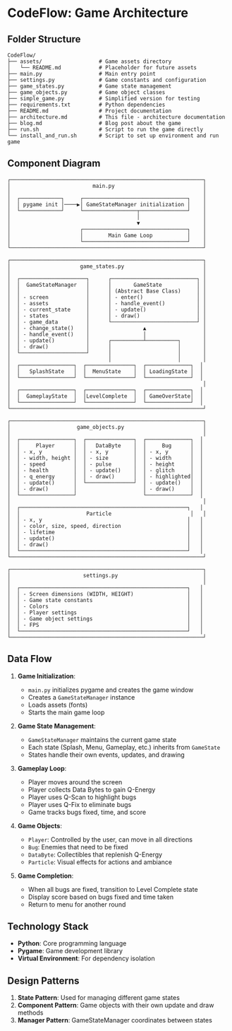 # CodeFlow: Game Architecture

## Folder Structure
```
CodeFlow/
├── assets/                  # Game assets directory
│   └── README.md            # Placeholder for future assets
├── main.py                  # Main entry point
├── settings.py              # Game constants and configuration
├── game_states.py           # Game state management
├── game_objects.py          # Game object classes
├── simple_game.py           # Simplified version for testing
├── requirements.txt         # Python dependencies
├── README.md                # Project documentation
├── architecture.md          # This file - architecture documentation
├── blog.md                  # Blog post about the game
├── run.sh                   # Script to run the game directly
└── install_and_run.sh       # Script to set up environment and run game
```

## Component Diagram
```
┌─────────────────────────────────────────────────────────────┐
│                          main.py                            │
│                                                             │
│  ┌─────────────┐     ┌─────────────────────────────────┐    │
│  │ pygame init │────▶│ GameStateManager initialization │    │
│  └─────────────┘     └─────────────────┬───────────────┘    │
│                                        │                    │
│                                        ▼                    │
│                      ┌─────────────────────────────────┐    │
│                      │        Main Game Loop           │    │
│                      └─────────────────────────────────┘    │
└─────────────────────────────────────────────────────────────┘

┌─────────────────────────────────────────────────────────────┐
│                      game_states.py                         │
│                                                             │
│  ┌─────────────────────┐      ┌───────────────────────────┐ │
│  │  GameStateManager   │      │       GameState           │ │
│  │                     │      │ (Abstract Base Class)     │ │
│  │ - screen            │      │ - enter()                 │ │
│  │ - assets            │      │ - handle_event()          │ │
│  │ - current_state     │      │ - update()                │ │
│  │ - states            │      │ - draw()                  │ │
│  │ - game_data         │      └───────────────────────────┘ │
│  │ - change_state()    │                 ▲                  │
│  │ - handle_event()    │                 │                  │
│  │ - update()          │      ┌──────────┴──────────┐       │
│  │ - draw()            │      │                     │       │
│  └─────────────────────┘      │                     │       │
│                               │                     │       │
│  ┌─────────────────┐  ┌───────────────┐  ┌──────────────┐  │
│  │   SplashState   │  │  MenuState    │  │ LoadingState │  │
│  └─────────────────┘  └───────────────┘  └──────────────┘  │
│                                                             │
│  ┌─────────────────┐  ┌───────────────┐  ┌──────────────┐  │
│  │  GameplayState  │  │LevelComplete  │  │ GameOverState│  │
│  └─────────────────┘  └───────────────┘  └──────────────┘  │
└─────────────────────────────────────────────────────────────┘

┌─────────────────────────────────────────────────────────────┐
│                     game_objects.py                         │
│                                                             │
│  ┌─────────────────┐  ┌───────────────┐  ┌──────────────┐  │
│  │     Player      │  │   DataByte    │  │     Bug      │  │
│  │ - x, y          │  │ - x, y        │  │ - x, y       │  │
│  │ - width, height │  │ - size        │  │ - width      │  │
│  │ - speed         │  │ - pulse       │  │ - height     │  │
│  │ - health        │  │ - update()    │  │ - glitch     │  │
│  │ - q_energy      │  │ - draw()      │  │ - highlighted│  │
│  │ - update()      │  └───────────────┘  │ - update()   │  │
│  │ - draw()        │                     │ - draw()     │  │
│  └─────────────────┘                     └──────────────┘  │
│                                                             │
│  ┌─────────────────────────────────────────────────────┐   │
│  │                     Particle                         │   │
│  │ - x, y                                              │   │
│  │ - color, size, speed, direction                     │   │
│  │ - lifetime                                          │   │
│  │ - update()                                          │   │
│  │ - draw()                                            │   │
│  └─────────────────────────────────────────────────────┘   │
└─────────────────────────────────────────────────────────────┘

┌─────────────────────────────────────────────────────────────┐
│                       settings.py                           │
│                                                             │
│  ┌─────────────────────────────────────────────────────┐   │
│  │ - Screen dimensions (WIDTH, HEIGHT)                 │   │
│  │ - Game state constants                              │   │
│  │ - Colors                                            │   │
│  │ - Player settings                                   │   │
│  │ - Game object settings                              │   │
│  │ - FPS                                               │   │
│  └─────────────────────────────────────────────────────┘   │
└─────────────────────────────────────────────────────────────┘
```

## Data Flow

1. **Game Initialization**:
   - `main.py` initializes pygame and creates the game window
   - Creates a `GameStateManager` instance
   - Loads assets (fonts)
   - Starts the main game loop

2. **Game State Management**:
   - `GameStateManager` maintains the current game state
   - Each state (Splash, Menu, Gameplay, etc.) inherits from `GameState`
   - States handle their own events, updates, and drawing

3. **Gameplay Loop**:
   - Player moves around the screen
   - Player collects Data Bytes to gain Q-Energy
   - Player uses Q-Scan to highlight bugs
   - Player uses Q-Fix to eliminate bugs
   - Game tracks bugs fixed, time, and score

4. **Game Objects**:
   - `Player`: Controlled by the user, can move in all directions
   - `Bug`: Enemies that need to be fixed
   - `DataByte`: Collectibles that replenish Q-Energy
   - `Particle`: Visual effects for actions and ambiance

5. **Game Completion**:
   - When all bugs are fixed, transition to Level Complete state
   - Display score based on bugs fixed and time taken
   - Return to menu for another round

## Technology Stack

- **Python**: Core programming language
- **Pygame**: Game development library
- **Virtual Environment**: For dependency isolation

## Design Patterns

1. **State Pattern**: Used for managing different game states
2. **Component Pattern**: Game objects with their own update and draw methods
3. **Manager Pattern**: GameStateManager coordinates between states
